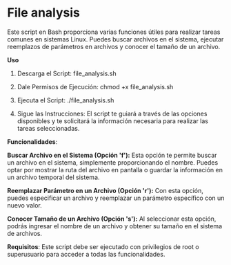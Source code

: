 # File analysis

Este script en Bash proporciona varias funciones útiles para realizar tareas comunes en sistemas Linux. Puedes buscar archivos en el sistema, ejecutar reemplazos de parámetros en archivos y conocer el tamaño de un archivo.

**Uso**
1. Descarga el Script: file_analysis.sh

2. Dale Permisos de Ejecución: chmod +x file_analysis.sh

3. Ejecuta el Script: ./file_analysis.sh

4. Sigue las Instrucciones: El script te guiará a través de las opciones disponibles y te solicitará la información necesaria para realizar las tareas seleccionadas.

**Funcionalidades**:

**Buscar Archivo en el Sistema (Opción 'f'):**
Esta opción te permite buscar un archivo en el sistema, simplemente proporcionando el nombre. Puedes optar por mostrar la ruta del archivo en pantalla o guardar la información en un archivo temporal del sistema.

**Reemplazar Parámetro en un Archivo (Opción 'r'):**
Con esta opción, puedes especificar un archivo y reemplazar un parámetro específico con un nuevo valor.

**Conocer Tamaño de un Archivo (Opción 's'):**
Al seleccionar esta opción, podrás ingresar el nombre de un archivo y obtener su tamaño en el sistema de archivos.

**Requisitos**: Este script debe ser ejecutado con privilegios de root o superusuario para acceder a todas las funcionalidades.

